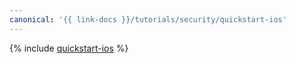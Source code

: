 ```yaml
---
canonical: '{{ link-docs }}/tutorials/security/quickstart-ios'
---
```


{% include [quickstart-ios](../../../_tutorials/security/quickstart-ios.md) %}